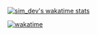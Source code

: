[![sim_dev's wakatime stats](https://github-readme-stats.vercel.app/api/wakatime?username=sym_dev&range=last_7_days&layout=compact&theme=tokyonight&bg_color=30,414345,232526)](https://wakatime.com/@sym_dev)

[![wakatime](https://wakatime.com/badge/user/12bf53e5-c16b-4d32-a597-a4dd3d39bb48.svg)](https://wakatime.com/@12bf53e5-c16b-4d32-a597-a4dd3d39bb48)
